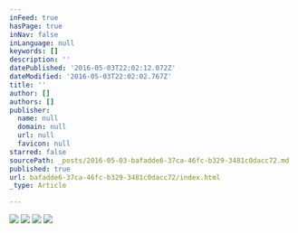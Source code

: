 ```yaml
---
inFeed: true
hasPage: true
inNav: false
inLanguage: null
keywords: []
description: ''
datePublished: '2016-05-03T22:02:12.072Z'
dateModified: '2016-05-03T22:02:02.767Z'
title: ''
author: []
authors: []
publisher:
  name: null
  domain: null
  url: null
  favicon: null
starred: false
sourcePath: _posts/2016-05-03-bafadde6-37ca-46fc-b329-3481c0dacc72.md
published: true
url: bafadde6-37ca-46fc-b329-3481c0dacc72/index.html
_type: Article

---
```

![](https://the-grid-user-content.s3-us-west-2.amazonaws.com/6d88c0f4-0c72-4846-b7ce-fa0f352a6ae2.jpg)
![](https://the-grid-user-content.s3-us-west-2.amazonaws.com/f137c641-981c-4f29-b159-b111ca3121fb.jpg)
![](https://the-grid-user-content.s3-us-west-2.amazonaws.com/bf535a40-951e-403c-a86a-3c91c5eb875d.jpg)
![](https://the-grid-user-content.s3-us-west-2.amazonaws.com/d7c6f554-686c-4ed6-a460-d63862e09795.jpg)